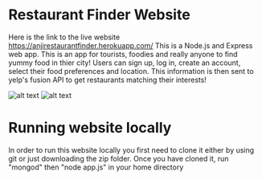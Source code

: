 # Restaurant Finder Website
Here is the link to the live website https://anjirestaurantfinder.herokuapp.com/
This is a Node.js and Express web app.
This is an app for tourists, foodies and really anyone to find yummy food in thier city!
 Users can sign up, log in, create an account, select their food preferences and location.
This information is then sent to yelp's fusion API to get restaurants matching their interests!

![alt text](https://static.wixstatic.com/media/ea91a5_9965597dbdd246bb8fbfb6caa75fba42~mv2.jpg/v1/fill/w_768,h_690,al_c,q_85,usm_0.66_1.00_0.01/RF3_JPG.webp)
![alt text](https://static.wixstatic.com/media/ea91a5_30a51771b09a4e2ca77043b9c79ce2a7~mv2.jpg/v1/fill/w_600,h_501,al_c,q_80,usm_0.66_1.00_0.01/restgithub2_JPG.webp)
# Running website locally
In order to run this website locally you first need to clone it either by using git or just downloading the zip folder. Once you have cloned it, run "mongod" then "node app.js" in your home directory
